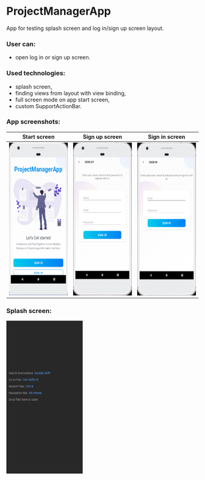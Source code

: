 # ProjectManagerApp
App for testing splash screen and log in/sign up screen layout.

<h3>User can:</h3>

- open log in or sign up screen.

<h3>Used technologies:</h3>

- splash screen,
- finding views from layout with view binding,
- full screen mode on app start screen,
- custom SupportActionBar.

<h3>App screenshots:</h3>

Start screen         |  Sign up screen | Sign in screen
:-------------------------:|:-------------------------:|:-------------------------:
<img src="StartScreen.png" width="200" height="400">  | <img src="SignUpScreen.png" width="200" height="400"> | <img src="SignInScreen.png" width="200" height="400"> 

<h3>Splash screen:</h3>

<img src="SplashScreen.gif" width="200" height="400">
